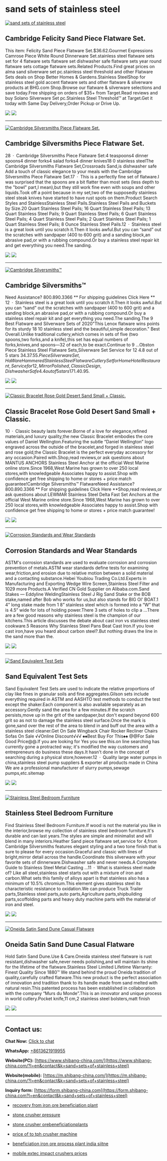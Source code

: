 # sand sets of stainless steel

<a href="https://swt.shibang-china.com/?l=en&img&k=sand+sets+of+stainless+steel" target="_blank">![sand sets of stainless steel](http://static.shibang-china.com/all-800x300/213.jpg)</a>

## Cambridge Felicity Sand Piece Flatware Set.
This item: Felicity Sand Piece Flatware Set.$36.62.Gourmet Expressions Camrose Piece White Round Dinnerware Set.stainless steel flatware sets set for 4 flatware sets flatware set dishwasher safe flatware sets year round flatware sets cottage flatware sets.Related Products.Find great prices on alma sand silverware set pc.stainless steel threshold and other Flatware Sets deals on Shop Better Homes &amp; Gardens.Stainless SteelShop for stainless steel gold accent flatware sets and other flatware &amp; silverware products at BHG.com Shop.Browse our flatware &amp; silverware selections and save today.Free shipping on orders of $35+ from Target.Read reviews and buy Solano Silverware Set pc.Stainless Steel Threshold™ at Target.Get it today with Same Day Delivery,Order Pickup or Drive Up.


<a href="https://whatsapp.shibangsoft.com/WhatsApp.php" target="_blank" title="WhatsApp">![](http://static.shibang-china.com/icon/whatsapp.png)</a> <a href="https://swt.shibang-china.com/?l=en&icon&k=sand+sets+of+stainless+steel" target="_blank">![](http://static.shibang-china.com/icon/chat-en.png)</a>

---

<a href="https://swt.shibang-china.com/?l=en&img&k=sand+sets+of+stainless+steel" target="_blank">![Cambridge Silversmiths Piece Flatware Set.](http://static.shibang-china.com/all-800x300/404.jpg)</a>

## Cambridge Silversmiths Piece Flatware Set.
28&ensp;&#0183;&ensp;Cambridge Silversmiths Piece Flatware Set:4 teaspoons4 dinner spoons4 dinner forks4 salad forks4 dinner knives18 0 stainless steelThe Cambridge Silversmiths Flatware Set,Crossroads Sand,is dishwasher safe Add a touch of classic elegance to your meals with the Cambridge Silversmiths Piece Flatware Set.17&ensp;&#0183;&ensp;This is a perfectly fine set of flatware.I was surprised that the spoons are a bit flatter than most sets (less depth to the &quot;bowl&quot; part,I mean),but they still work fine even with soups and other liquids.Took off a point because in my set,two of the supposedly stainless steel steak knives have started to have rust spots on them.Product Search Styles and StainlessStainless Steel Pails.Stainless Steel Pails and Buckets by Size.20 Quart Stainless Steel Pails; 16 Quart Stainless Steel Pails; 13 Quart Stainless Steel Pails; 9 Quart Stainless Steel Pails; 6 Quart Stainless Steel Pails; 4 Quart Stainless Steel Pails; 2 Quart Stainless Steel Pails; 1 Quart Stainless Steel Pails; 8 Ounce Stainless Steel Pails.12&ensp;&#0183;&ensp;Stainless steel is a great look until you scratch it.Then it looks awful.But you can “sand” out the scratches with sandpaper (400 to 600 grit) and a sanding block,an abrasive pad,or with a rubbing compound.Or buy a stainless steel repair kit and get everything you need.The sanding.


<a href="https://whatsapp.shibangsoft.com/WhatsApp.php" target="_blank" title="WhatsApp">![](http://static.shibang-china.com/icon/whatsapp.png)</a> <a href="https://swt.shibang-china.com/?l=en&icon&k=sand+sets+of+stainless+steel" target="_blank">![](http://static.shibang-china.com/icon/chat-en.png)</a>

---

<a href="https://swt.shibang-china.com/?l=en&img&k=sand+sets+of+stainless+steel" target="_blank">![Cambridge Silversmiths™](http://static.shibang-china.com/all-800x300/166.jpg)</a>

## Cambridge Silversmiths™
Need Assistance? 800.890.3366 ** For shipping guidelines Click Here ** 12&ensp;&#0183;&ensp;Stainless steel is a great look until you scratch it.Then it looks awful.But you can “sand” out the scratches with sandpaper (400 to 600 grit) and a sanding block,an abrasive pad,or with a rubbing compound.Or buy a stainless steel repair kit and get everything you need.The sanding.The 9 Best Flatware and Silverware Sets of 2020&quot;This Lenox flatware wins points for its sturdy 18 10 stainless steel and the beautiful,simple decoration.&quot; Best Overall.Unlike traditional cutlery,which comes in sets of five (two spoons,two forks,and a knife),this set has equal numbers of forks,knives,and spoons—32 of each,to be exact.Continue to 9 …Obston Piece Stainless Steel Flatware Sets,Silverware Set Service for 12 4.8 out of 5 stars 34.$37.55.Piece Silverware Set,HaWare Hammered Stainless Steel Flatware Cutlery Set for Home Hotel Restaurant,Service for 12,Mirror Polished,Classic Design,Dishwasher Safe 4.4 out of 5 stars 171.$40.95.


<a href="https://whatsapp.shibangsoft.com/WhatsApp.php" target="_blank" title="WhatsApp">![](http://static.shibang-china.com/icon/whatsapp.png)</a> <a href="https://swt.shibang-china.com/?l=en&icon&k=sand+sets+of+stainless+steel" target="_blank">![](http://static.shibang-china.com/icon/chat-en.png)</a>

---

<a href="https://swt.shibang-china.com/?l=en&img&k=sand+sets+of+stainless+steel" target="_blank">![Classic Bracelet Rose Gold Desert Sand Small + Classic.](http://static.shibang-china.com/all-800x300/547.jpg)</a>

## Classic Bracelet Rose Gold Desert Sand Small + Classic.
10&ensp;&#0183;&ensp;Classic beauty lasts forever.Borne of a love for elegance,refined materials,and luxury quality,the new Classic Bracelet embodies the core values of Daniel Wellington.Featuring the subtle “Daniel Wellington” logo engraved across the outside of the bracelet,and forged in stainless steel and rose gold,the Classic Bracelet is the perfect everyday accessory for any occasion.Paired with.Shop,read reviews,or ask questions about MANTUS ANCHORS Stainless Steel Anchor at the official West Marine online store.Since 1968,West Marine has grown to over 250 local stores,with knowledgeable Associates happy to assist.Shop with confidence get free shipping to home or stores + price match guarantee!Cambridge Silversmiths™ FlatwareNeed Assistance? 800.890.3366 ** For shipping guidelines Click Here **Shop,read reviews,or ask questions about LEWMAR Stainless Steel Delta Fast Set Anchors at the official West Marine online store.Since 1968,West Marine has grown to over 250 local stores,with knowledgeable Associates happy to assist.Shop with confidence get free shipping to home or stores + price match guarantee!


<a href="https://whatsapp.shibangsoft.com/WhatsApp.php" target="_blank" title="WhatsApp">![](http://static.shibang-china.com/icon/whatsapp.png)</a> <a href="https://swt.shibang-china.com/?l=en&icon&k=sand+sets+of+stainless+steel" target="_blank">![](http://static.shibang-china.com/icon/chat-en.png)</a>

---

<a href="https://swt.shibang-china.com/?l=en&img&k=sand+sets+of+stainless+steel" target="_blank">![Corrosion Standards and Wear Standards](http://static.shibang-china.com/all-800x300/1323.jpg)</a>

## Corrosion Standards and Wear Standards
ASTM's corrosion standards are used to evaluate corrosion and corrosion prevention of metals.ASTM wear standards define tests for examining wear,friction,and erosion due to relative motion between a solid material and a contacting substance.Hebei Youbiou Trading Co.Ltd.Experts in Manufacturing and Exporting Wedge Wire Screen,Stainless Steel Filter and 1029 more Products.A Verified CN Gold Supplier on Alibaba.com.Sand Stakes — Eddyline WeldingStainless Steel J Rig Sand Stake or the BOB stake,named after Bob who works for us,but also stands for BIG Ol' BOAT.1 4” long stake made from 1 8” stainless steel which is formed into a “W” that is 4.5” wide for lots of holding power.There 3 sets of holes to clip a …There are a few good reasons why stainless steel is the champion of our kitchens.This article discusses the debate about cast iron vs stainless steel cookware.5 Reasons Why Stainless Steel Pans Beat Cast Iron.If you love cast iron,have you heard about carbon steel?.But nothing draws the line in the sand more than the.


<a href="https://whatsapp.shibangsoft.com/WhatsApp.php" target="_blank" title="WhatsApp">![](http://static.shibang-china.com/icon/whatsapp.png)</a> <a href="https://swt.shibang-china.com/?l=en&icon&k=sand+sets+of+stainless+steel" target="_blank">![](http://static.shibang-china.com/icon/chat-en.png)</a>

---

<a href="https://swt.shibang-china.com/?l=en&img&k=sand+sets+of+stainless+steel" target="_blank">![Sand Equivalent Test Sets](http://static.shibang-china.com/all-800x300/467.jpg)</a>

## Sand Equivalent Test Sets
Sand Equivalent Test Sets are used to indicate the relative proportions of clay like fines in granular soils and fine aggregates.Gilson sets include everything required in ASTM and AASHTO test methods to conduct the test except the shaker.Each component is also available separately as an accessory.Gently sand the area for a few minutes.If the scratch persists,move up in the grit of the sandpaper,but don't expand beyond 600 grit so as not to damage the stainless steel surface.Once the mark is gone,sand over the rest of the area to blend in and buff out the area with a stainless steel cleaner.Get On Sale Wingback Chair Rocker Recliner Chairs Sofas On Sale √√Online Discount√√√ ♠♠Best Buy For This♠♠ @@For Sale Good Price@@.If you are looking for Yes you see this.on line searching has currently gone a protracted way; it's modified the way customers and entrepreneurs do business these days.It hasn't done in the concept of searching during a physical store,however.12&ensp;&#0183;&ensp;Quality large water pumps in china,stainless steel pump suppliers &amp; exporter all products made in China We are a professional manufacturer of slurry pumps,sewage pumps,etc.sitemap


<a href="https://whatsapp.shibangsoft.com/WhatsApp.php" target="_blank" title="WhatsApp">![](http://static.shibang-china.com/icon/whatsapp.png)</a> <a href="https://swt.shibang-china.com/?l=en&icon&k=sand+sets+of+stainless+steel" target="_blank">![](http://static.shibang-china.com/icon/chat-en.png)</a>

---

<a href="https://swt.shibang-china.com/?l=en&img&k=sand+sets+of+stainless+steel" target="_blank">![Stainless Steel Bedroom Furniture](http://static.shibang-china.com/all-800x300/128.jpg)</a>

## Stainless Steel Bedroom Furniture
Find Stainless Steel Bedroom Furniture.If wood is not the material you like in the interior,browse my collection of stainless steel bedroom furniture.It's durable and can last years.The styles are simple and minimalist and will blend in many interiors.Heather Sand piece flatware set,service for 4,from Cambridge Silversmiths features elegant styling and a two tone finish that is sure to please for every occasion.Graceful and classic with lines of bright,mirror detail across the handle.Coordinate this silverware with your favorite sets of dinnerware.Dishwasher safe and never needs.A Complete Guide to Stainless Steel Metal Casting …11&ensp;&#0183;&ensp;What is stainless steel made of? Like all steel,stainless steel starts out with a mixture of iron and carbon.What sets this family of alloys apart is that stainless also has a minimum of 10.5% chromium.This element gives stainless steel its characteristic resistance to oxidation.We can produce Truck Trailer parts,Stainless steel parts,auto parts,Agriculture parts,shipbuilding parts,scoffolding parts and heavy duty machine parts with the material of iron and steel.


<a href="https://whatsapp.shibangsoft.com/WhatsApp.php" target="_blank" title="WhatsApp">![](http://static.shibang-china.com/icon/whatsapp.png)</a> <a href="https://swt.shibang-china.com/?l=en&icon&k=sand+sets+of+stainless+steel" target="_blank">![](http://static.shibang-china.com/icon/chat-en.png)</a>

---

<a href="https://swt.shibang-china.com/?l=en&img&k=sand+sets+of+stainless+steel" target="_blank">![Oneida Satin Sand Dune Casual Flatware](http://static.shibang-china.com/all-800x300/346.jpg)</a>

## Oneida Satin Sand Dune Casual Flatware
Hold Satin Sand Dune.Use &amp; Care.Oneida stainless steel flatware is rust resistant,dishwasher safe,never needs polishing,and will maintain its shine for the lifetime of the flatware.Stainless Steel Limited Lifetime Warranty: Finest Quality Since 1880™ We stand behind the proud Oneida tradition of quality,carefully crafted flatware.This new product is the perfect association of innovation and tradition thank to its handle made from sand melted with natural resin.This patented process has been established in collaboration with the company “Murs du Monde”.This is an innovator and unique process in world cutlery.Pocket knife,11 cm,2 stainless steel bolsters,matt finish

<a href="https://whatsapp.shibangsoft.com/WhatsApp.php" target="_blank" title="WhatsApp">![](http://static.shibang-china.com/icon/whatsapp.png)</a> <a href="https://swt.shibang-china.com/?l=en&icon&k=sand+sets+of+stainless+steel" target="_blank">![](http://static.shibang-china.com/icon/chat-en.png)</a>

---
## Contact us:

**Chat Now:** [Click to chat](https://swt.shibang-china.com?l=en&contact&k=sand+sets+of+stainless+steel)

**WhatsApp:**  [+8613621919955](https://whatsapp.shibangsoft.com/WhatsApp.php)

**Website(PC):** [https://www.shibang-china.com/](https://www.shibang-china.com/?l=en&contact&k=sand+sets+of+stainless+steel)

**Website(mobile):** [https://m.shibang-china.com/](https://m.shibang-china.com/?l=en&contact&k=sand+sets+of+stainless+steel)

**Inquiry form:** [https://form.shibang-china.com](https://form.shibang-china.com?l=en&contact&k=sand+sets+of+stainless+steel)

* [recovery from iron ore beneficiation plant](../144/recovery%20from%20iron%20ore%20beneficiation%20plant.md)

* [stone crusher pressure](../147/stone%20crusher%20pressure.md)

* [stone crusher orebeneficiationplants](../143/stone%20crusher%20orebeneficiationplants.md)

* [price of to tph crusher machine](../147/price%20of%20to%20tph%20crusher%20machine.md)

* [beneficiation iron ore process plant india siitne](../141/beneficiation%20iron%20ore%20process%20plant%20india%20siitne.md)

* [mobile extec impact crushers prices](../143/mobile%20extec%20impact%20crushers%20prices.md)